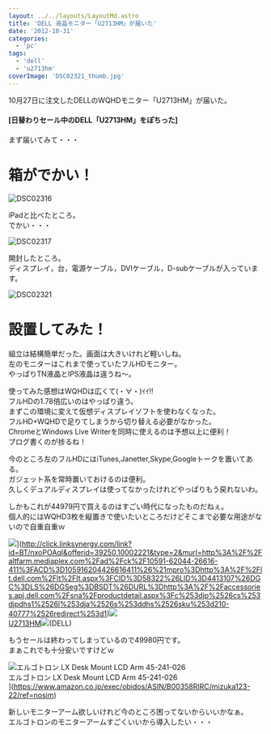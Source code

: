 ```yaml
---
layout: ../../layouts/LayoutMd.astro
title: 'DELL 液晶モニター「U2713HM」が届いた'
date: '2012-10-31'
categories:
  - 'pc'
tags:
  - 'dell'
  - 'u2713hm'
coverImage: 'DSC02321_thumb.jpg'
---
```


10月27日に注文したDELLのWQHDモニター「U2713HM」が届いた。

#### [日替わりセール中のDELL「U2713HM」をぽちった]

まず届いてみて・・・

# 箱がでかい！

![DSC02316](/archive/images/DSC02316_thumb.jpg 'DSC02316')

iPadと比べたところ。  
でかい・・・

![DSC02317](/archive/images/DSC02317_thumb.jpg 'DSC02317')

開封したところ。  
ディスプレイ，台，電源ケーブル，DVIケーブル，D-subケーブルが入っています。

![DSC02321](/archive/images/DSC02321_thumb.jpg 'DSC02321')

# 設置してみた！

組立は結構簡単だった。画面は大きいけれど軽いしね。  
左のモニターはこれまで使っていたフルHDモニター。  
やっぱりTN液晶とIPS液晶は違うね～。

使ってみた感想はWQHDは広くて(・∀・)ｲｲ!!  
フルHDの1.78倍広いのはやっぱり違う。  
まずこの環境に変えて仮想ディスプレイソフトを使わなくなった。  
フルHD+WQHDで足りてしまうから切り替える必要がなかった。  
ChromeとWindows Live Writerを同時に使えるのは予想以上に便利！  
ブログ書くのが捗るね！

今のところ左のフルHDにはiTunes,Janetter,Skype,Googleトークを置いてある。  
ガジェット系を常時置いておけるのは便利。  
久しくデュアルディスプレイは使ってなかったけれどやっぱりもう戻れないわ。

しかもこれが44979円で買えるのはすごい時代になったものだねぇ。  
個人的にはWQHD3枚を縦置きで使いたいところだけどそこまで必要な用途がないので自重自重ｗ

![](/archive/images/U2713HM_100_100.jpg)](http://click.linksynergy.com/link?id=BT/nxoPOAqI&offerid=39250.10002221&type=2&murl=http%3A%2F%2Faltfarm.mediaplex.com%2Fad%2Fck%2F10591-62044-26616-411%3FACD%3D105916204426616411%26%21mpro%3Dhttp%3A%2F%2Flt.dell.com%2Flt%2Flt.aspx%3FCID%3D58322%26LID%3D4413107%26DGC%3DLS%26DGSeg%3DBSDT%26DURL%3Dhttp%3A%2F%2Faccessories.apj.dell.com%2Fsna%2Fproductdetail.aspx%3Fc%253djp%2526cs%253djpdhs1%2526l%253dja%2526s%253ddhs%2526sku%253d210-40777%2526redirect%253d1)![](http://ad.linksynergy.com/fs-bin/show?id=BT/nxoPOAqI&bids=39250.10002221&type=2&subid=0)  
[U2713HM](http://click.linksynergy.com/link?id=BT/nxoPOAqI&offerid=39250.10002221&type=2&murl=http%3A%2F%2Faltfarm.mediaplex.com%2Fad%2Fck%2F10591-62044-26616-411%3FACD%3D105916204426616411%26%21mpro%3Dhttp%3A%2F%2Flt.dell.com%2Flt%2Flt.aspx%3FCID%3D58322%26LID%3D4413107%26DGC%3DLS%26DGSeg%3DBSDT%26DURL%3Dhttp%3A%2F%2Faccessories.apj.dell.com%2Fsna%2Fproductdetail.aspx%3Fc%253djp%2526cs%253djpdhs1%2526l%253dja%2526s%253ddhs%2526sku%253d210-40777%2526redirect%253d1)![](http://ad.linksynergy.com/fs-bin/show?id=BT/nxoPOAqI&bids=39250.10002221&type=2&subid=0)(DELL)

もうセールは終わってしまっているので49980円です。  
まぁこれでも十分安いですけどｗ

![エルゴトロン LX Desk Mount LCD Arm 45-241-026](/archive/images/4146U9gBDQL._SL160_.jpg)  
エルゴトロン LX Desk Mount LCD Arm 45-241-026  
](https://www.amazon.co.jp/exec/obidos/ASIN/B00358RIRC/mizuka123-22/ref=nosim)

新しいモニターアーム欲しいけれど今のところ困ってないからいいかなぁ。  
エルゴトロンのモニターアームすごくいいから導入したい・・・
